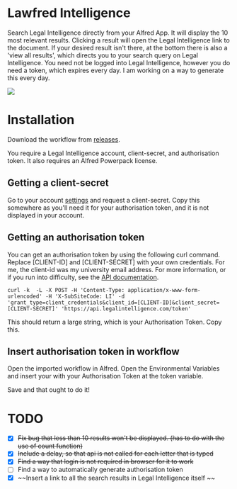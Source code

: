# Lawfred Intelligence
Search Legal Intelligence directly from your Alfred App. 
It will display the 10 most relevant results. Clicking a result will open the Legal Intelligence link to the document. If your desired result isn't there, at the bottom there is also a 'view all results', which directs you to your search query on Legal Intelligence. You need not be logged into Legal Intelligence, however you do need a token, which expires every day. I am working on a way to generate this every day.

![](Lawfredinaction.gif)

# Installation 
Download the workflow from [releases](https://github.com/ABeehive/lawfred-intelligence/releases). 

You require a Legal Intelligence account, client-secret, and authorisation token.
It also requires an Alfred Powerpack license.

## Getting a client-secret 
Go to your account [settings](https://www.legalintelligence.com/userprofile) and request a client-secret. Copy this somewhere as you'll need it for your authorisation token, and it is not displayed in your account. 

## Getting an authorisation token 
You can get an authorisation token by using the following curl command. Replace [CLIENT-ID] and [CLIENT-SECRET] with your own credentials. For me, the client-id was my university email address. For more information, or if you run into difficulty, see the [API documentation](https://www.legalintelligence.com/handleidingen/api-technical-information/).

``` 
curl -k  -L -X POST -H 'Content-Type: application/x-www-form-urlencoded' -H 'X-SubSiteCode: LI' -d 'grant_type=client_credentials&client_id=[CLIENT-ID]&client_secret=[CLIENT-SECRET]' 'https://api.legalintelligence.com/token'
```

This should return a large string, which is your Authorisation Token. Copy this. 

## Insert authorisation token in workflow
Open the imported workflow in Alfred. 
Open the Environmental Variables and insert your with your Authorisation Token at the token variable. 

Save and that ought to do it!


# TODO
- [X] ~~Fix bug that less than 10 results won't be displayed. (has to do with the use of count function)~~
- [x] ~~Include a delay, so that api is not called for each letter that is typed~~
- [x] ~~Find a way that login is not required in browser for it to work~~
- [ ] Find a way to automatically generate authorisation token
- [x] ~~Insert a link to all the search results in Legal Intelligence itself ~~
